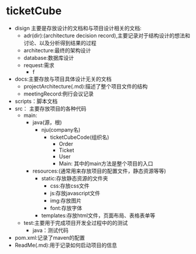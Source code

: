 # ticketCube
- disign
主要是存放设计的文档和与项目设计相关的文档:
  - adr(dir):(architecture decision record),主要记录对于结构设计的想法和讨论、以及分析得到结果的过程
  - architecture:最终的架构设计
  - database:数据库设计
  - request:需求
      - f   
- docs:主要存放与项目具体设计无关的文档
  - projectArchitecture(.md):描述了整个项目文件的结构
  - meetingRecord:例行会议记录
- scripts：脚本文档
- src：
主要存放项目的各种代码
  - main:
    - java(源，根)
      - nju(company名)
          - ticketCubeCode(组织名)
            - Order
            - Ticket
            - User
            - Main: 其中的main方法是整个项目的入口
    - resources:(通常用来存放项目的配置文件，静态资源等等)
      - static:存放静态资源的文件夹
        - css:存放css文件
        - js:存放javascript文件
        - img:存放图片
        - font:存放字体
      - templates:存放html文件，页面布局、表格表单等
  - test:主要用于完成项目开发全过程中的的测试
    - java：测试代码
- pom.xml:记录了maven的配置
- ReadMe(.md):用于记录如何启动项目的信息